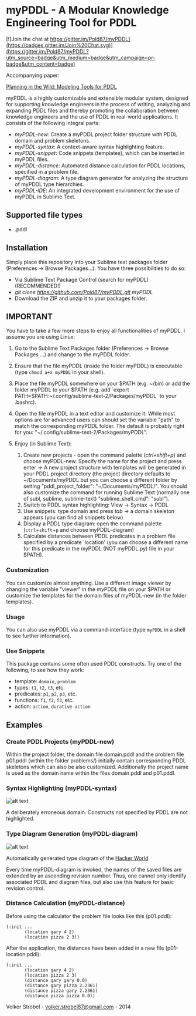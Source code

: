 myPDDL - A Modular Knowledge Engineering Tool for PDDL
=======================================================

[![Join the chat at https://gitter.im/Pold87/myPDDL](https://badges.gitter.im/Join%20Chat.svg)](https://gitter.im/Pold87/myPDDL?utm_source=badge&utm_medium=badge&utm_campaign=pr-badge&utm_content=badge)

Accompanying paper:

[Planning in the Wild: Modeling Tools for
PDDL](http://link.springer.com/chapter/10.1007%2F978-3-319-11206-0_27)

myPDDL is a highly customizable and extensible modular system,
designed for supporting knowledge engineers in the process of writing,
analyzing and expanding PDDL files and thereby promoting the
collaboration between knowledge engineers and the use of PDDL in
real-world applications. It consists of the following integral parts:

- _myPDDL-new_: Create a myPDDL project folder structure with PDDL
  domain and problem skeletons.
- _myPDDL-syntax_: A context-aware syntax highlighting feature.
- _myPDDL-snippet_: Code snippets (templates), which can be inserted
in myPDDL files.
- _myPDDL-distance_: Automated distance calculation for PDDL
  locations, specified in a problem file.
- _myPDDL-diagram_: A type diagram generator for analyzing the
  structure of myPDDL type hierarchies.
- _myPDDL-IDE_: An integrated development environment for the use
of myPDDL in Sublime Text.

Supported file types
-------------------

- .pddl

Installation
------------

Simply place this repository into your Sublime text packages folder (Preferences \-\> Browse Packages...). You have three possibilities to do so:
- Via Sublime Text Package Control (search for myPDDL) (RECOMMENDED!)
- *git clone https://github.com/Pold87/myPDDL.git myPDDL* 
- Download the ZIP and unzip it to your packages folder.


IMPORTANT
----------

You have to take a few more steps to enjoy all functionalities of myPDDL. I assume you are using Linux:

1. Go to the Sublime Text Packages folder (Preferences -> Browse Packages ...) and change to the myPDDL folder.
2. Ensure that the file myPDDL (inside the folder myPDDL) is executable (type `chmod a+x myPDDL` in your shell).
3. Place the file myPDDL somewhere on your $PATH (e.g. ~/bin) or add the folder myPDDL to your $PATH (e.g. add `export PATH=$PATH:~/.config/sublime-text-2/Packages/myPDDL` to your .bashrc).

4. Open the file myPDDL in a text editor and customize it: While most options are for advanced users can should set the variable "path" to match the corresponding myPDDL folder. The default is probably right for you: "~/.config/sublime-text-2/Packages/myPDDL".
5. Enjoy (in Sublime Text):

    1. Create new projects -  open the command palette (*ctrl+shift+p*) and choose myPDDL-new. Specify the name for the project and press enter -> A new project structure with templates will be generated in your PDDL project directory (the project directory defaults to ~/Documents/myPDDL but you can choose a different folder by setting "pddl_project_folder": "~/Documents/myPDDL/". You should also customize the command for running Sublime Text (normally one of subl, sublime, sublime-text) "sublime_shell_cmd": "subl"). 
    2. Switch to PDDL syntax highlighting: View -> Syntax -> PDDL  
    3. Use snippets: type domain and press *tab* -> a domain skeleton appears (you can find all snippets below)
    4. Display a PDDL type diagram: open the command palette (`ctrl`+`shift`+`p` and choose myPDDL-diagram)
    5. Calculate distances between PDDL predicates in a problem file specified by a predicate 'location' (you can choose a different name for this predicate in the myPDDL (NOT myPDDL.py) file in your $PATH). 

### Customization

You can customize almost anything. Use a different image viewer by changing the variable "viewer" in the myPDDL file on your $PATH or customize the templates for the domain files of myPDDL-new (in the folder templates). 

### Usage

You can also use myPDDL via a command-interface (type `myPDDL` in a shell to see further information).

### Use Snippets

This package contains some often used PDDL constructs. Try one of the following, to see how they work:

* template: `domain`, `problem`
* types: `t1`, `t2`, `t3`, etc.
* predicates: `p1`, `p2`, `p3`, etc.
* functions: `f1`, `f2`, `f3`, etc.
* action: `action`, `durative-action`

Examples
-----------

### Create PDDL Projects (myPDDL-new)

Within the project folder, the domain file domain.pddl and
the problem file p01.pddl (within the folder
problems/) initially contain corresponding PDDL skeletons
which can also be also customized. Additionally the project name is
used as the domain name within the files domain.pddl and p01.pddl.

### Syntax Highlighting (myPDDL-syntax)

![alt
 text](https://raw.githubusercontent.com/Pold87/myPDDL/master/examples/coffee_errors_img.png
 "PDDL syntax highlighting - Theme: Monokai")

A deliberately erroneous domain. Constructs not specified by PDDL are not highlighted.

### Type Diagram Generation (myPDDL-diagram)

![alt
 text](https://raw.githubusercontent.com/Pold87/myPDDL/master/examples/diagram.png
 "An automatically generated type diagram of the Hacker World using
 myPDDL-diagram")

Automatically generated type diagram of the [Hacker
World](https://github.com/Pold87/myPDDL/blob/master/examples/hacker-world.pddl)

Every time myPDDL-diagram is invoked, the names of the saved files are
extended by an ascending revision number. Thus, one cannot only
identify associated PDDL and diagram files, but also use this feature
for basic revision control.

### Distance Calculation (myPDDL-distance)

Before using the calculator the problem file looks like this (p01.pddl):
```
(:init ...
       (location gary 4 2)
       (location pizza 2 3))
```

After the application, the distances have been added in a new file (p01-location.pddl):
```
(:init ...
       (location gary 4 2)
       (location pizza 2 3)
       (distance gary gary 0.0)
       (distance gary pizza 2.2361)
       (distance pizza gary 2.2361)
       (distance pizza pizza 0.0))
```

Volker Strobel - <volker.strobel87@gmail.com> - 2014 
